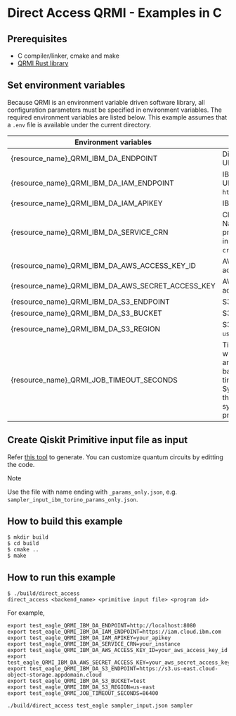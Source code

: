 # Direct Access QRMI - Examples in C

## Prerequisites

* C compiler/linker, cmake and make
* [QRMI Rust library](../../../../README.md)

## Set environment variables

Because QRMI is an environment variable driven software library, all configuration parameters must be specified in environment variables. The required environment variables are listed below. This example assumes that a `.env` file is available under the current directory.

| Environment variables | Descriptions |
| ---- | ---- |
| {resource_name}_QRMI_IBM_DA_ENDPOINT | Direct Access endpoint URL |
| {resource_name}_QRMI_IBM_DA_IAM_ENDPOINT | IBM Cloud IAM endpoint URL(e.g. `https://iam.cloud.ibm.com`) |
| {resource_name}_QRMI_IBM_DA_IAM_APIKEY | IBM Cloud IAM API Key |
| {resource_name}_QRMI_IBM_DA_SERVICE_CRN | Cloud Resource Name(CRN) of the provisioned Direct Access instance, starting with `crn:v1:`. |
| {resource_name}_QRMI_IBM_DA_AWS_ACCESS_KEY_ID | AWS Access Key ID to access S3 bucket |
| {resource_name}_QRMI_IBM_DA_AWS_SECRET_ACCESS_KEY | AWS Secret Access Key to access S3 bucket |
| {resource_name}_QRMI_IBM_DA_S3_ENDPOINT | S3 endpoint URL |
| {resource_name}_QRMI_IBM_DA_S3_BUCKET | S3 bucket name |
| {resource_name}_QRMI_IBM_DA_S3_REGION | S3 bucket region name(e.g. `us-east`) |
| {resource_name}_QRMI_JOB_TIMEOUT_SECONDS | Time (in seconds) after which job should time out and get cancelled. It is based on system execution time (not wall clock time). System execution time is the amount of time that the system is dedicated to processing your job. |


## Create Qiskit Primitive input file as input

Refer [this tool](../../../../commands/task_runner/examples/qiskit) to generate. You can customize quantum circuits by editting the code.

> [!NOTE]
> Use the file with name ending with `_params_only.json`, e.g. `sampler_input_ibm_torino_params_only.json`.


## How to build this example

```shell-session
$ mkdir build
$ cd build
$ cmake ..
$ make
```

## How to run this example
```shell-session
$ ./build/direct_access
direct_access <backend_name> <primitive input file> <program id>
```
For example,
```shell-session
export test_eagle_QRMI_IBM_DA_ENDPOINT=http://localhost:8080
export test_eagle_QRMI_IBM_DA_IAM_ENDPOINT=https://iam.cloud.ibm.com
export test_eagle_QRMI_IBM_DA_IAM_APIKEY=your_apikey
export test_eagle_QRMI_IBM_DA_SERVICE_CRN=your_instance
export test_eagle_QRMI_IBM_DA_AWS_ACCESS_KEY_ID=your_aws_access_key_id
export test_eagle_QRMI_IBM_DA_AWS_SECRET_ACCESS_KEY=your_aws_secret_access_key
export test_eagle_QRMI_IBM_DA_S3_ENDPOINT=https://s3.us-east.cloud-object-storage.appdomain.cloud
export test_eagle_QRMI_IBM_DA_S3_BUCKET=test
export test_eagle_QRMI_IBM_DA_S3_REGION=us-east
export test_eagle_QRMI_JOB_TIMEOUT_SECONDS=86400

./build/direct_access test_eagle sampler_input.json sampler
```
